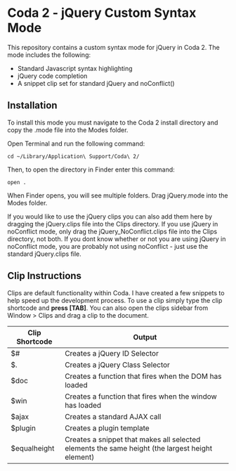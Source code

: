 Coda 2 - jQuery Custom Syntax Mode
==================================

This repository contains a custom syntax mode for jQuery in Coda 2. The mode includes the following:
* Standard Javascript syntax highlighting
* jQuery code completion
* A snippet clip set for standard jQuery and noConflict()

Installation
------------
To install this mode you must navigate to the Coda 2 install directory and copy the .mode file into the Modes folder.

Open Terminal and run the following command:

    cd ~/Library/Application\ Support/Coda\ 2/

Then, to open the directory in Finder enter this command:

    open .

When Finder opens, you will see multiple folders. Drag jQuery.mode into the Modes folder. 

If you would like to use the jQuery clips you can also add them here by dragging the jQuery.clips file into the Clips directory. If you use jQuery in noConflict mode, only drag the jQuery_NoConflict.clips file into the Clips directory, not both. If you dont know whether or not you are using jQuery in noConflict mode, you are probably not using noConflict - just use the standard jQuery.clips file.

Clip Instructions
-----------------

Clips are default functionality within Coda. I have created a few snippets to help speed up the development process. To use a clip simply type the clip shortcode and **press [TAB]**. You can also open the clips sidebar from Window > Clips and drag a clip to the document.

|Clip Shortcode|Output|
|--------------|------|
| $# | Creates a jQuery ID Selector |
| $. | Creates a jQuery Class Selector |
| $doc | Creates a function that fires when the DOM has loaded |
| $win | Creates a function that fires when the window has loaded |
| $ajax | Creates a standard AJAX call |
| $plugin | Creates a plugin template |
| $equalheight | Creates a snippet that makes all selected elements the same height (the largest height element) |

